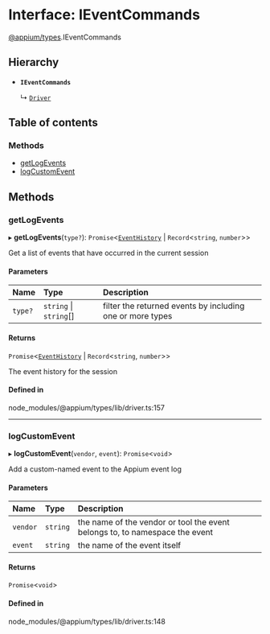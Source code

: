 # Interface: IEventCommands

[@appium/types](../modules/appium_types.md).IEventCommands

## Hierarchy

- **`IEventCommands`**

  ↳ [`Driver`](appium_types.Driver.md)

## Table of contents

### Methods

- [getLogEvents](appium_types.IEventCommands.md#getlogevents)
- [logCustomEvent](appium_types.IEventCommands.md#logcustomevent)

## Methods

### getLogEvents

▸ **getLogEvents**(`type?`): `Promise`<[`EventHistory`](appium_types.EventHistory.md) \| `Record`<`string`, `number`\>\>

Get a list of events that have occurred in the current session

#### Parameters

| Name | Type | Description |
| :------ | :------ | :------ |
| `type?` | `string` \| `string`[] | filter the returned events by including one or more types |

#### Returns

`Promise`<[`EventHistory`](appium_types.EventHistory.md) \| `Record`<`string`, `number`\>\>

The event history for the session

#### Defined in

node_modules/@appium/types/lib/driver.ts:157

___

### logCustomEvent

▸ **logCustomEvent**(`vendor`, `event`): `Promise`<`void`\>

Add a custom-named event to the Appium event log

#### Parameters

| Name | Type | Description |
| :------ | :------ | :------ |
| `vendor` | `string` | the name of the vendor or tool the event belongs to, to namespace the event |
| `event` | `string` | the name of the event itself |

#### Returns

`Promise`<`void`\>

#### Defined in

node_modules/@appium/types/lib/driver.ts:148
